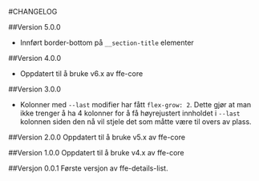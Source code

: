 #CHANGELOG

##Version 5.0.0
* Innført border-bottom på `__section-title` elementer

##Version 4.0.0
* Oppdatert til å bruke v6.x av ffe-core

##Version 3.0.0
* Kolonner med `--last` modifier har fått `flex-grow: 2`. Dette gjør at man ikke trenger å ha 4 kolonner for å få høyrejustert innholdet i `--last` kolonnen siden den nå vil stjele det som måtte være til overs av plass.

##Version 2.0.0
Oppdatert til å bruke v5.x av ffe-core

##Version 1.0.0
Oppdatert til å bruke v4.x av ffe-core

##Versjon 0.0.1
Første versjon av ffe-details-list.

